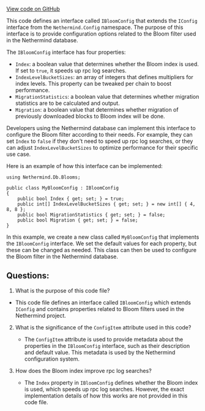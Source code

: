 [View code on GitHub](https://github.com/nethermindeth/nethermind/Nethermind.Db/Blooms/IBloomConfig.cs)

This code defines an interface called `IBloomConfig` that extends the `IConfig` interface from the `Nethermind.Config` namespace. The purpose of this interface is to provide configuration options related to the Bloom filter used in the Nethermind database.

The `IBloomConfig` interface has four properties:
- `Index`: a boolean value that determines whether the Bloom index is used. If set to `true`, it speeds up rpc log searches.
- `IndexLevelBucketSizes`: an array of integers that defines multipliers for index levels. This property can be tweaked per chain to boost performance.
- `MigrationStatistics`: a boolean value that determines whether migration statistics are to be calculated and output.
- `Migration`: a boolean value that determines whether migration of previously downloaded blocks to Bloom index will be done.

Developers using the Nethermind database can implement this interface to configure the Bloom filter according to their needs. For example, they can set `Index` to `false` if they don't need to speed up rpc log searches, or they can adjust `IndexLevelBucketSizes` to optimize performance for their specific use case.

Here is an example of how this interface can be implemented:
```
using Nethermind.Db.Blooms;

public class MyBloomConfig : IBloomConfig
{
    public bool Index { get; set; } = true;
    public int[] IndexLevelBucketSizes { get; set; } = new int[] { 4, 8, 8 };
    public bool MigrationStatistics { get; set; } = false;
    public bool Migration { get; set; } = false;
}
```

In this example, we create a new class called `MyBloomConfig` that implements the `IBloomConfig` interface. We set the default values for each property, but these can be changed as needed. This class can then be used to configure the Bloom filter in the Nethermind database.
## Questions: 
 1. What is the purpose of this code file?
   - This code file defines an interface called `IBloomConfig` which extends `IConfig` and contains properties related to Bloom filters used in the Nethermind project.

2. What is the significance of the `ConfigItem` attribute used in this code?
   - The `ConfigItem` attribute is used to provide metadata about the properties in the `IBloomConfig` interface, such as their description and default value. This metadata is used by the Nethermind configuration system.

3. How does the Bloom index improve rpc log searches?
   - The `Index` property in `IBloomConfig` defines whether the Bloom index is used, which speeds up rpc log searches. However, the exact implementation details of how this works are not provided in this code file.